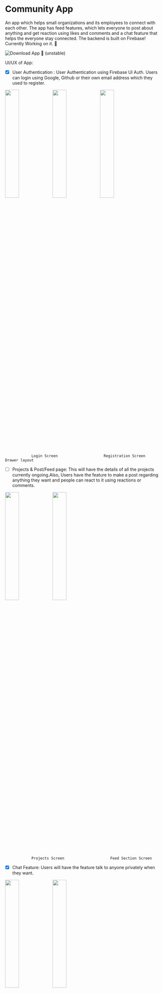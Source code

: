 # Community App 

An app which helps small organizations and its employees to connect with each other. The app has feed features, which lets everyone to post about anything and get reaction using likes and comments and a chat feature that helps the everyone stay connected. The backend is built on Firebase! Currently Working on it. :construction:

![Download App](https://drive.google.com/drive/u/0/folders/1FGLctXqljXBiMcQmRqd5Yvh6T5uonUQT) :construction: (unstable)



UI/UX of App:
- [x] User Authentication : User Authentication using Firebase UI Auth. Users can login using Google, Github or
their own email address which they used to register.


<img src="https://i.ibb.co/9H85LzH/Login-Screen.png" width="30%"></img> <img src="https://i.ibb.co/txZQghy/Register.png" width="30%"></img> <img src="https://i.ibb.co/nchvGbB/Main-Activity.png" width="30%"></img> 


                Login Screen                     Registration Screen                      Drawer layout 



- [ ] Projects & Post/Feed page: This will have the details of all the projects currently ongoing.Also, Users have the
feature to make a post regarding anything they want and people can react to it using reactions or comments.


<img src="https://i.ibb.co/HnYLbd1/Projects.png" width="30%"></img>
<img src="https://i.ibb.co/854CTWY/feeds.png" width="30%"></img>


                Projects Screen                     Feed Section Screen                      



- [x] Chat Feature: Users will have the feature talk to anyone privately when they want.


 <img src="https://i.ibb.co/FVZfTFW/Friends.png" width="30%"></img>
 <img src="https://i.ibb.co/SQRbXhT/Chatting.png" width="30%"></img>
 
 
           All Friends Activity                   Chat Activity                     



Activity | Status
------------ | -------------
Login/Register Using Email | :heavy_check_mark:
Login Using Github | :x:
Chat Activity | :heavy_check_mark:
Feeds Fragment | :heavy_check_mark:
Projects Fragment | :x:
